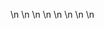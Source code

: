 

















































\n
\n
\n
\n
\n
\n
\n
\n






















































































































































































